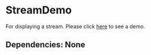 # StreamDemo

For displaying a stream.
Please click [here](https://xanadu-lang.github.io/contrib/githwxi/StreamDemo/TEST/QueenPuzzle/2020-12-10/.)
to see a demo.

## Dependencies: None
